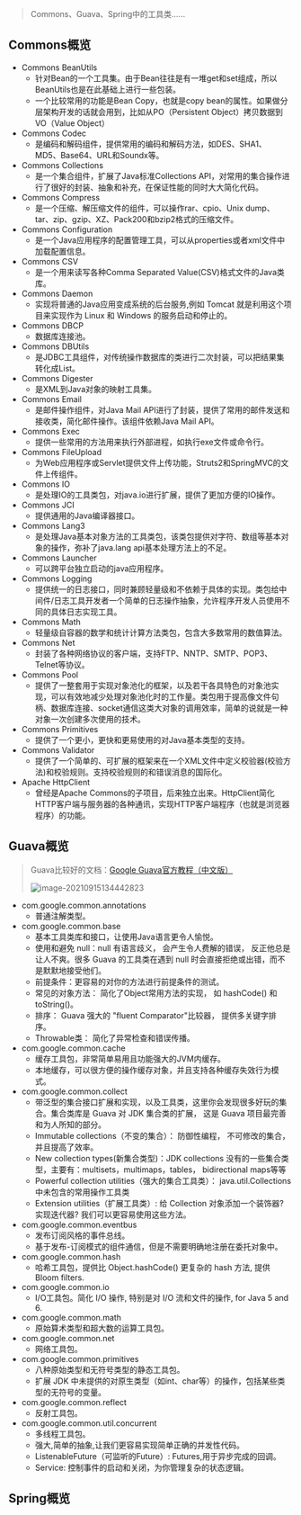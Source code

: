 > Commons、Guava、Spring中的工具类......

## Commons概览

- Commons BeanUtils
    - 针对Bean的一个工具集。由于Bean往往是有一堆get和set组成，所以BeanUtils也是在此基础上进行一些包装。
    - 一个比较常用的功能是Bean Copy，也就是copy bean的属性。如果做分层架构开发的话就会用到，比如从PO（Persistent Object）拷贝数据到VO（Value Object）
- Commons Codec
    - 是编码和解码组件，提供常用的编码和解码方法，如DES、SHA1、MD5、Base64、URL和Soundx等。
- Commons Collections
    - 是一个集合组件，扩展了Java标准Collections API，对常用的集合操作进行了很好的封装、抽象和补充，在保证性能的同时大大简化代码。
- Commons Compress
    - 是一个压缩、解压缩文件的组件，可以操作rar、cpio、Unix dump、tar、zip、gzip、XZ、Pack200和bzip2格式的压缩文件。
- Commons Configuration
    - 是一个Java应用程序的配置管理工具，可以从properties或者xml文件中加载配置信息。
- Commons CSV
    - 是一个用来读写各种Comma Separated Value(CSV)格式文件的Java类库。
- Commons Daemon
    - 实现将普通的Java应用变成系统的后台服务,例如 Tomcat 就是利用这个项目来实现作为 Linux 和 Windows 的服务启动和停止的。
-  Commons DBCP
    - 数据库连接池。
- Commons DBUtils
    - 是JDBC工具组件，对传统操作数据库的类进行二次封装，可以把结果集转化成List。
-  Commons Digester
    - 是XML到Java对象的映射工具集。
-  Commons Email
    - 是邮件操作组件，对Java Mail API进行了封装，提供了常用的邮件发送和接收类，简化邮件操作。该组件依赖Java Mail API。
- Commons Exec
    - 提供一些常用的方法用来执行外部进程，如执行exe文件或命令行。
-  Commons FileUpload
    - 为Web应用程序或Servlet提供文件上传功能，Struts2和SpringMVC的文件上传组件。
- Commons IO
    - 是处理IO的工具类包，对java.io进行扩展，提供了更加方便的IO操作。
- Commons JCI
    - 提供通用的Java编译器接口。
- Commons Lang3
    - 是处理Java基本对象方法的工具类包，该类包提供对字符、数组等基本对象的操作，弥补了java.lang api基本处理方法上的不足。
- Commons Launcher
    - 可以跨平台独立启动的java应用程序。
- Commons Logging
    - 提供统一的日志接口，同时兼顾轻量级和不依赖于具体的实现。类包给中间件/日志工具开发者一个简单的日志操作抽象，允许程序开发人员使用不同的具体日志实现工具。
- Commons Math
    - 轻量级自容器的数学和统计计算方法类包，包含大多数常用的数值算法。
- Commons Net
    - 封装了各种网络协议的客户端，支持FTP、NNTP、SMTP、POP3、Telnet等协议。
- Commons Pool
    - 提供了一整套用于实现对象池化的框架，以及若干各具特色的对象池实现，可以有效地减少处理对象池化时的工作量。类包用于提高像文件句柄、数据库连接、socket通信这类大对象的调用效率，简单的说就是一种对象一次创建多次使用的技术。
-  Commons Primitives
    - 提供了一个更小，更快和更易使用的对Java基本类型的支持。
- Commons Validator
    - 提供了一个简单的、可扩展的框架来在一个XML文件中定义校验器(校验方法)和校验规则。支持校验规则的和错误消息的国际化。
-  Apache HttpClient
    - 曾经是Apache Commons的子项目，后来独立出来。HttpClient简化HTTP客户端与服务器的各种通讯，实现HTTP客户端程序（也就是浏览器程序）的功能。

## Guava概览

> Guava比较好的文档：[Google Guava官方教程（中文版）](https://wizardforcel.gitbooks.io/guava-tutorial/content/1.html)
>
> ![image-20210915134442823](https://chua-n.gitee.io/blog-images/notebooks/Java/59.png)

- com.google.common.annotations
    - 普通注解类型。
- com.google.common.base
    - 基本工具类库和接口，让使用Java语言更令人愉悦。
    - 使用和避免 null：null 有语言歧义， 会产生令人费解的错误， 反正他总是让人不爽。很多 Guava 的工具类在遇到 null 时会直接拒绝或出错，而不是默默地接受他们。
    - 前提条件：更容易的对你的方法进行前提条件的测试。
    - 常见的对象方法： 简化了Object常用方法的实现， 如 hashCode() 和 toString()。
    - 排序： Guava 强大的 "fluent Comparator"比较器， 提供多关键字排序。
    - Throwable类： 简化了异常检查和错误传播。
- com.google.common.cache
    - 缓存工具包，非常简单易用且功能强大的JVM内缓存。
    - 本地缓存，可以很方便的操作缓存对象，并且支持各种缓存失效行为模式。
- com.google.common.collect
    - 带泛型的集合接口扩展和实现，以及工具类，这里你会发现很多好玩的集合。集合类库是 Guava 对 JDK 集合类的扩展， 这是 Guava 项目最完善和为人所知的部分。
    - Immutable collections（不变的集合）： 防御性编程， 不可修改的集合，并且提高了效率。
    - New collection types(新集合类型)：JDK collections 没有的一些集合类型，主要有：multisets，multimaps，tables， bidirectional maps等等
    - Powerful collection utilities（强大的集合工具类）： java.util.Collections 中未包含的常用操作工具类
    - Extension utilities（扩展工具类）: 给 Collection 对象添加一个装饰器? 实现迭代器? 我们可以更容易使用这些方法。
- com.google.common.eventbus
    - 发布订阅风格的事件总线。
    - 基于发布-订阅模式的组件通信，但是不需要明确地注册在委托对象中。
- com.google.common.hash
    - 哈希工具包，提供比 Object.hashCode() 更复杂的 hash 方法, 提供 Bloom filters.
- com.google.common.io
    - I/O工具包。简化 I/O 操作, 特别是对 I/O 流和文件的操作, for Java 5 and 6.
- com.google.common.math
    - 原始算术类型和超大数的运算工具包。
- com.google.common.net
    - 网络工具包。
- com.google.common.primitives
    - 八种原始类型和无符号类型的静态工具包。
    - 扩展 JDK 中未提供的对原生类型（如int、char等）的操作，包括某些类型的无符号的变量。
- com.google.common.reflect
    - 反射工具包。
- com.google.common.util.concurrent
    - 多线程工具包。
    - 强大,简单的抽象,让我们更容易实现简单正确的并发性代码。
    -  ListenableFuture（可监听的Future）: Futures,用于异步完成的回调。
    - Service: 控制事件的启动和关闭，为你管理复杂的状态逻辑。

## Spring概览

